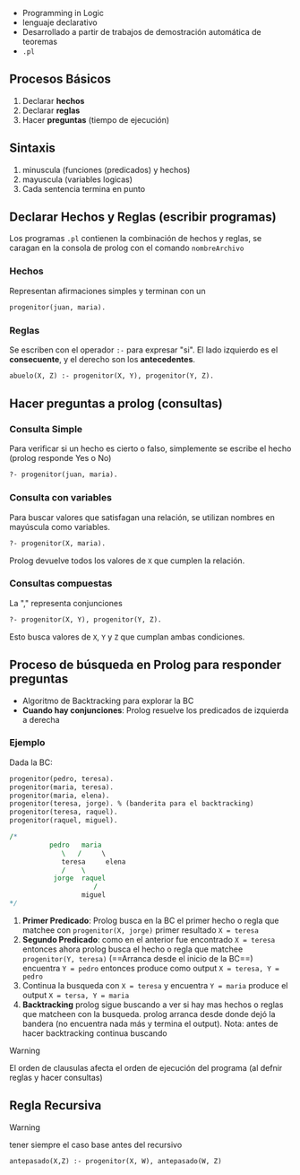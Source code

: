 + Programming in Logic
+ lenguaje declarativo
+ Desarrollado a partir de trabajos de demostración automática de teoremas
+ `.pl`
## Procesos Básicos
1. Declarar **hechos**
2. Declarar **reglas**
3. Hacer **preguntas** (tiempo de ejecución)
## Sintaxis
1. minuscula (funciones (predicados) y hechos)
2. mayuscula (variables logicas)
3. Cada sentencia termina en punto
## Declarar Hechos y Reglas (escribir programas)
Los programas `.pl` contienen la combinación de hechos y reglas, se caragan en la consola de prolog con el comando `nombreArchivo` 
### Hechos
Representan afirmaciones simples y terminan con un
```pl
progenitor(juan, maria).
```

### Reglas
Se escriben con el operador `:-` para expresar "si". El lado izquierdo es el **consecuente**, y el derecho son los **antecedentes**.
```pl
abuelo(X, Z) :- progenitor(X, Y), progenitor(Y, Z).
```
## Hacer preguntas a prolog (consultas)
### Consulta Simple
Para verificar si un hecho es cierto o falso, simplemente se escribe el hecho (prolog responde Yes o No)
```pl
?- progenitor(juan, maria).
```

### Consulta con variables
Para buscar valores que satisfagan una relación, se utilizan nombres en mayúscula como variables.
```pl
?- progenitor(X, maria).
```
Prolog devuelve todos los valores de `X` que cumplen la relación.
### Consultas compuestas
La "," representa conjunciones
```pl
?- progenitor(X, Y), progenitor(Y, Z).
```
Esto busca valores de `X`, `Y` y `Z` que cumplan ambas condiciones.
## Proceso de búsqueda en Prolog para responder preguntas
+ Algoritmo de Backtracking para explorar la BC
+ **Cuando hay conjunciones**: Prolog resuelve los predicados de izquierda a derecha

### Ejemplo
Dada la BC:
```pl
progenitor(pedro, teresa).
progenitor(maria, teresa).
progenitor(maria, elena).
progenitor(teresa, jorge). % (banderita para el backtracking)
progenitor(teresa, raquel).
progenitor(raquel, miguel).

/*
          pedro   maria
             \   /     \
             teresa     elena
             /    \
           jorge  raquel
                     /
                  miguel
*/
```

1. **Primer Predicado**: Prolog busca en la BC el primer hecho o regla que matchee con `progenitor(X, jorge)` primer resultado `X = teresa` 
2. **Segundo Predicado**: como en el anterior fue encontrado `X = teresa` entonces ahora prolog busca el hecho o regla que matchee `progenitor(Y, teresa)`  (==Arranca desde el inicio de la BC==) encuentra `Y = pedro` entonces produce como output `X = teresa, Y = pedro`
3. Continua la busqueda con `X = teresa` y encuentra `Y = maria` produce el output `X = tersa, Y = maria`
4. **Backtracking** prolog sigue buscando a ver si hay mas hechos o reglas que matcheen con la busqueda. prolog arranca desde donde dejó la bandera (no encuentra nada más y termina el output). Nota: antes de hacer backtracking continua buscando

> [!WARNING]
> El orden de clausulas afecta el orden de ejecución del programa (al defnir reglas y hacer consultas)

## Regla Recursiva

> [!WARNING]
> tener siempre el caso base antes del recursivo

```pl
antepasado(X,Z) :- progenitor(X, W), antepasado(W, Z)
```


